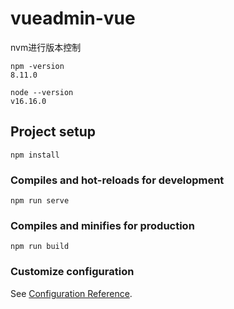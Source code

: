 # vueadmin-vue

nvm进行版本控制

```
npm -version
8.11.0

node --version
v16.16.0
```

## Project setup
```
npm install
```

### Compiles and hot-reloads for development
```
npm run serve
```

### Compiles and minifies for production
```
npm run build
```

### Customize configuration
See [Configuration Reference](https://cli.vuejs.org/config/).

